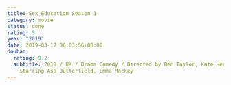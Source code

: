 ```yaml
---
title: Sex Education Season 1
category: movie
status: done
rating: 5
year: "2019"
date: 2019-03-17 06:03:56+08:00
douban:
  rating: 9.2
  subtitle: 2019 / UK / Drama Comedy / Directed by Ben Taylor, Kate Herron /
    Starring Asa Butterfield, Emma Mackey
---
```



